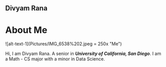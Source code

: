 ## Divyam Rana

<!-- The purpose is to give an introduction of who you are as a programmer, who you are as a person, and any other interesting things you'd like to share with the kind of person who might be taking a look at your profile (think potential employers, open source devs, generally just the kinds of people who would be looking at the source code for a project you made).
Pictures
All the core Markdown constructs in GitHub Flavored MarkdownLinks to an external site.
Headings
Styling text
Quoting text
Quoting code
External Links
Section links
Relative links (Link to another .md file or an image in your repo. If linking to an image, encode it as a regular link rather than an image.)
Ordered and Unordered Lists
Task lists

 -->

# About Me

![alt-text-1](Pictures/IMG_6538%202.jpeg = 250x "Me")

Hi, I am Divyam Rana. A senior in **_University of California, San Diego_**. I am a Math - CS major with a minor in Data Science. 